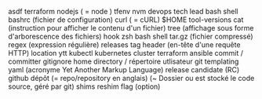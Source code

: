 asdf
terraform
nodejs ( = node )
tfenv
nvm
devops
tech lead
bash
shell
bashrc (fichier de configuration)
curl ( = cURL)
$HOME
tool-versions
cat (instruction pour afficher le contenu d'un fichier)
tree (affichage sous forme d'arborescence des fichiers)
hook
zsh
bash
shell
tar.gz (fichier compressé)
regex (expression régulière)
releases
tag
header (en-tête d'une requête HTTP)
location
ytt
kubectl
kubernetes
cluster
terraform
ansible
commit / committer
gitignore
home directory / répertoire utlisateur
git
templating
yaml (acronyme Yet Another Markup Language)
release candidate (RC)
github
dépôt (= repo/repository en anglais) (~ Dossier ou est stocké le code source, géré par git)
shims
reshim
flag (option)
